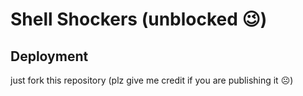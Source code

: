 # Shell Shockers (unblocked 😉)
## Deployment
just fork this repository (plz give me credit if you are publishing it ☹️)
